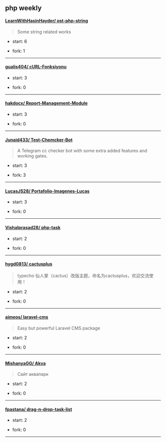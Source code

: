 ## php weekly

#### [LearnWithHasinHayder/ ost-php-string](https://github.com/LearnWithHasinHayder/ost-php-string)
>  Some string related works
+ start: 6
+ fork: 1
---
#### [gualis404/ cURL-Fonksiyonu](https://github.com/gualis404/cURL-Fonksiyonu)
>  
+ start: 3
+ fork: 0
---
#### [hakdocx/ Report-Management-Module](https://github.com/hakdocx/Report-Management-Module)
>  
+ start: 3
+ fork: 0
---
#### [Junaid433/ Test-Chemcker-Bot](https://github.com/Junaid433/Test-Chemcker-Bot)
>  A Telegram cc checker bot with some extra added features and working gates. 
+ start: 3
+ fork: 3
---
#### [LucasJS28/ Portafolio-Imagenes-Lucas](https://github.com/LucasJS28/Portafolio-Imagenes-Lucas)
>  
+ start: 3
+ fork: 0
---
#### [Vishalprasad28/ php-task](https://github.com/Vishalprasad28/php-task)
>  
+ start: 2
+ fork: 0
---
#### [hygd0813/ cactusplus](https://github.com/hygd0813/cactusplus)
>  typecho 仙人掌（cactus）改版主题，命名为cactusplus，欢迎交流使用！
+ start: 2
+ fork: 0
---
#### [aimeos/ laravel-cms](https://github.com/aimeos/laravel-cms)
>  Easy but powerful Laravel CMS package
+ start: 2
+ fork: 0
---
#### [MishanyaGG/ Akva](https://github.com/MishanyaGG/Akva)
>  Сайт аквапарк
+ start: 2
+ fork: 0
---
#### [fpastana/ drag-n-drop-task-list](https://github.com/fpastana/drag-n-drop-task-list)
>  
+ start: 2
+ fork: 0
---